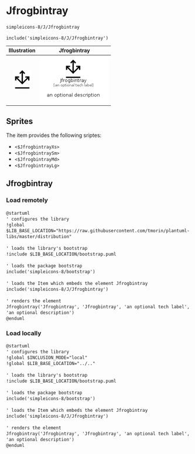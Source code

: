 # Jfrogbintray


```text
simpleicons-8/J/Jfrogbintray
```

```text
include('simpleicons-8/J/Jfrogbintray')
```



| Illustration | Jfrogbintray |
| :---: | :---: |
| ![illustration for Illustration](../../simpleicons-8/J/Jfrogbintray.png) | ![illustration for Jfrogbintray](../../simpleicons-8/J/Jfrogbintray.Local.png) |



## Sprites
The item provides the following sriptes:

- `<$JfrogbintrayXs>`
- `<$JfrogbintraySm>`
- `<$JfrogbintrayMd>`
- `<$JfrogbintrayLg>`





## Jfrogbintray

### Load remotely
```plantuml
@startuml
' configures the library
!global $LIB_BASE_LOCATION="https://raw.githubusercontent.com/tmorin/plantuml-libs/master/distribution"

' loads the library's bootstrap
!include $LIB_BASE_LOCATION/bootstrap.puml

' loads the package bootstrap
include('simpleicons-8/bootstrap')

' loads the Item which embeds the element Jfrogbintray
include('simpleicons-8/J/Jfrogbintray')

' renders the element
Jfrogbintray('Jfrogbintray', 'Jfrogbintray', 'an optional tech label', 'an optional description')
@enduml
```

### Load locally
```plantuml
@startuml
' configures the library
!global $INCLUSION_MODE="local"
!global $LIB_BASE_LOCATION="../.."

' loads the library's bootstrap
!include $LIB_BASE_LOCATION/bootstrap.puml

' loads the package bootstrap
include('simpleicons-8/bootstrap')

' loads the Item which embeds the element Jfrogbintray
include('simpleicons-8/J/Jfrogbintray')

' renders the element
Jfrogbintray('Jfrogbintray', 'Jfrogbintray', 'an optional tech label', 'an optional description')
@enduml
```


